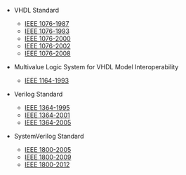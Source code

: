 - VHDL Standard
  - [IEEE 1076-1987](http://dx.doi.org/10.1109/IEEESTD.1988.122645)
  - [IEEE 1076-1993](http://dx.doi.org/10.1109/IEEESTD.1994.121433)
  - [IEEE 1076-2000](http://dx.doi.org/10.1109/IEEESTD.2000.92297)
  - [IEEE 1076-2002](http://dx.doi.org/10.1109/IEEESTD.2002.93614)
  - [IEEE 1076-2008](http://dx.doi.org/10.1109/IEEESTD.2009.4772740)

- Multivalue Logic System for VHDL Model Interoperability
  - [IEEE 1164-1993](http://dx.doi.org/10.1109/IEEESTD.1993.115571)

- Verilog Standard
  - [IEEE 1364-1995](http://dx.doi.org/10.1109/IEEESTD.1996.81542)
  - [IEEE 1364-2001](http://dx.doi.org/10.1109/IEEESTD.2001.93352)
  - [IEEE 1364-2005](http://dx.doi.org/10.1109/IEEESTD.2006.99495)

- SystemVerilog Standard
  - [IEEE 1800-2005](http://dx.doi.org/10.1109/IEEESTD.2005.97972)
  - [IEEE 1800-2009](http://dx.doi.org/10.1109/IEEESTD.2009.5354441)
  - [IEEE 1800-2012](http://dx.doi.org/10.1109/IEEESTD.2013.6469140)
